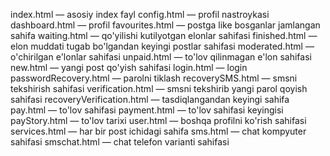index.html — asosiy index fayl
config.html — profil nastroykasi 
dashboard.html — profil
favourites.html — postga like bosganlar jamlangan sahifa
waiting.html — qo'yilishi kutilyotgan elonlar sahifasi
finished.html — elon muddati tugab bo'lgandan keyingi postlar sahifasi
moderated.html — o'chirilgan e'lonlar sahifasi
unpaid.html — to'lov qilinmagan e'lon sahifasi
new.html — yangi post qo'yish sahifasi
login.html — login
passwordRecovery.html — parolni tiklash
recoverySMS.html — smsni tekshirish sahifasi
verification.html — smsni tekshirib yangi parol qoyish sahifasi
recoveryVerification.html — tasdiqlangandan keyingi sahifa
pay.html — to'lov sahifasi
payment.html — to'lov sahifasi keyingisi
payStory.html — to'lov tarixi
user.html — boshqa profilni ko'rish sahifasi
services.html — har bir post ichidagi sahifa
sms.html — chat kompyuter sahifasi
smschat.html — chat telefon varianti sahifasi

